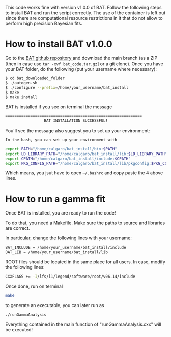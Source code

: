 This code works fine with version v1.0.0 of BAT. Follow the following steps to install BAT and run the script correctly. The use of the container is left out since there are computational resource restrictions in it that do not allow to perform high precision Bayesian fits.

# How to install BAT v1.0.0
Go to the [BAT github repository ](https://github.com/bat/bat) and download the main branch (as a ZIP \[then in case use `tar -xvf bat_code.tar.gz`\] or a git clone). 
Once you have your BAT folder, do the following (put your username where necessary):

``` bash
$ cd bat_downloaded_folder
$ ./autogen.sh 
$ ./configure --prefix=/home/your_username/bat_install
$ make
$ make install
```

BAT is installed if you see on terminal the message
``` bash
============================================================
                 BAT INSTALLATION SUCCESSFUL!     
```

You'll see the message also suggest you to set up your environment:
``` bash
In the bash, you can set up your environment with

export PATH="/home/calgaro/bat_install/bin:$PATH"
export LD_LIBRARY_PATH="/home/calgaro/bat_install/lib:$LD_LIBRARY_PATH"
export CPATH="/home/calgaro/bat_install/include:$CPATH"
export PKG_CONFIG_PATH="/home/calgaro/bat_install/lib/pkgconfig:$PKG_CONFIG_PATH"
```
Which means, you jsut have to open `~/.bashrc` and copy paste the 4 above lines.

# How to run a gamma fit
Once BAT is installed, you are ready to run the code!

To do that, you need a Makefile. Make sure the paths to source and libraries are correct. 

In particular, change the following lines with your username:
``` bash
BAT_INCLUDE = /home/your_username/bat_install/include 
BAT_LIB = /home/your_username/bat_install/lib
```

ROOT files should be located in the same place for all users. In case, modify the following lines:
``` bash
CXXFLAGS += -I/lfs/l1/legend/software/root/v06.14/include
```

Once done, run on terminal
``` bash
make
```
to generate an executable, you can later run as
``` bash
./runGammaAnalysis
```

Everything contained in the main function of "runGammaAnalysis.cxx" will be executed!

